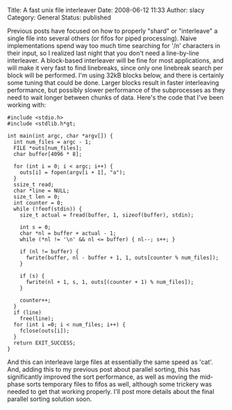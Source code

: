 Title: A fast unix file interleaver
Date: 2008-06-12 11:33
Author: slacy
Category: General
Status: published

Previous posts have focused on how to properly "shard" or "interleave" a
single file into several others (or fifos for piped processing). Naive
implementations spend way too much time searching for '/n' characters in
their input, so I realized last night that you don't need a line-by-line
interleaver. A block-based interleaver will be fine for most
applications, and will make it very fast to find linebreaks, since only
one linebreak search per block will be performed. I'm using 32kB blocks
below, and there is certainly some tuning that could be done. Larger
blocks result in faster interleaving performance, but possibly slower
performance of the subprocesses as they need to wait longer between
chunks of data. Here's the code that I've been working with:

    #include <stdio.h>
    #include <stdlib.h*gt;

    int main(int argc, char *argv[]) {
      int num_files = argc - 1;
      FILE *outs[num_files];
      char buffer[4096 * 8];

      for (int i = 0; i < argc; i++) {
        outs[i] = fopen(argv[i + 1], "a");
      }
      ssize_t read;
      char *line = NULL;
      size_t len = 0;
      int counter = 0;
      while (!feof(stdin)) {
        size_t actual = fread(buffer, 1, sizeof(buffer), stdin);

        int s = 0;
        char *nl = buffer + actual - 1;
        while (*nl != '\n' && nl <= buffer) { nl--; s++; }

        if (nl != buffer) {
          fwrite(buffer, nl - buffer + 1, 1, outs[counter % num_files]);
        }

        if (s) {
          fwrite(nl + 1, s, 1, outs[(counter + 1) % num_files]);
        }

        counter++;
      }
      if (line)
        free(line);
      for (int i =0; i < num_files; i++) {
        fclose(outs[i]);
      }
      return EXIT_SUCCESS;
    }

And this can interleave large files at essentially the same speed as
'cat'. And, adding this to my previous post about parallel sorting, this
has significantly improved the sort performance, as well as moving the
mid-phase sorts temporary files to fifos as well, although some trickery
was needed to get that working properly. I'll post more details about
the final parallel sorting solution soon.
